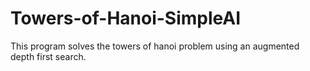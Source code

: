 # Towers-of-Hanoi-SimpleAI
This program solves the towers of hanoi problem using an augmented depth first search.
